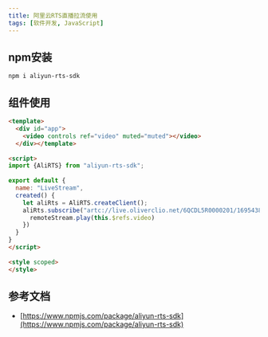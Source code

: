 ```yaml
---
title: 阿里云RTS直播拉流使用
tags: [软件开发, JavaScript]
---
```


## npm安装

```shell
npm i aliyun-rts-sdk
```

## 组件使用

```html
<template>  
  <div id="app">  
    <video controls ref="video" muted="muted"></video>  
  </div></template>  
  
<script>  
import {AliRTS} from "aliyun-rts-sdk";  
  
export default {  
  name: "LiveStream",  
  created() {  
    let aliRts = AliRTS.createClient();  
    aliRts.subscribe("artc://live.oliverclio.net/6QCDL5R0000201/1695438916772").then((remoteStream) => {  
      remoteStream.play(this.$refs.video)  
    })  
  }  
}  
</script>  
  
<style scoped>  
</style>
```

## 参考文档

* [https://www.npmjs.com/package/aliyun-rts-sdk](https://www.npmjs.com/package/aliyun-rts-sdk)